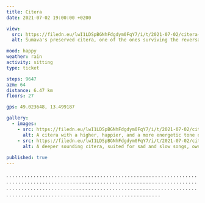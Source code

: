 ```yaml
---
title: Citera
date: 2021-07-02 19:00:00 +0200

view:
  src: https://filedn.eu/lwI1LDSpBGNhFdgdym0FqY7/i/t/2021-07-02/citera-sumava.jpg
  alt: Šumava's preserved citera, one of the ones surviving the reversal of Germanization in Czech Republic after the World Wars

mood: happy
weather: rain
activity: sitting
type: ticket

steps: 9647
azm: 64
distance: 6.47 km
floors: 27

gps: 49.023648, 13.499187

gallery:
  - images:
    - src: https://filedn.eu/lwI1LDSpBGNhFdgdym0FqY7/i/t/2021-07-02/citera-muller-2.jpg
      alt: A citera with a higher, happier, and a more energetic tone owned by Michal Müller, the only teacher as well as an alumnus of the play on citera in Czech Republic
    - src: https://filedn.eu/lwI1LDSpBGNhFdgdym0FqY7/i/t/2021-07-02/citera-muller-1.jpg
      alt: A deeper sounding citera, suited for sad and slow songs, owned by Michal Müller, the only teacher as well as an alumnus of the play on citera in Czech Republic 
    
published: true
---
```

.  .  .  .  .  .  .  .  .  .  .  .  .  .  .  .  . .  .  .  .  .  .  .  .  .  .  .  .  .  .  .  .  .  .  .  .  .  .  .  .  .  .  .  .  .  .  .  .  .  . .  .  .  .  .  .  .  .  .  .  .  .  .  .  .  .  . .  .  .  .  .  .  .  .  .  .  .  .  .  .  .  .  . .  .  .  .  .  .  .  .  .  .  .  .  .  .  .  .  .  .  .  .  .  .  .  .  .  .  .  .  .  .  .  .  .  . .  .  .  .  .  .  .  .  .  .  .  .  .  .  .  .  . .  .  .  .  .  .  .  .  .  .  .  .  .  .  .  .  . .  .  .  .  .  .  .  .  .  .  .  .  .  .  .  .  .  .  .  .  .  .  .  .  .  .  .  .  .  .  .  .  .  .  .  .  .  .  .  .  .  .  .  .  .  .  .  .  .  .  .  .  .  .  .  .  .  .  .  .  .  .  .  .  .  .  .  .  .  .  .  .  .  .  .  .  .  .  .  .  .  .  .  .  .  .  .